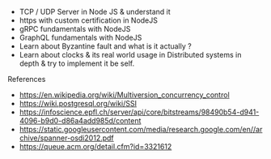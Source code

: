 - TCP / UDP Server in Node JS & understand it
- https with custom certification in NodeJS
- gRPC fundamentals with NodeJS
- GraphQL fundamentals with NodeJS
- Learn about Byzantine fault and what is it actually ?
- Learn about clocks & its real world usage in Distributed systems in depth & try to implement it be self.


References
- https://en.wikipedia.org/wiki/Multiversion_concurrency_control
- https://wiki.postgresql.org/wiki/SSI
- https://infoscience.epfl.ch/server/api/core/bitstreams/98490b54-d941-4096-b9d0-d86a4add985d/content
- https://static.googleusercontent.com/media/research.google.com/en//archive/spanner-osdi2012.pdf
- https://queue.acm.org/detail.cfm?id=3321612